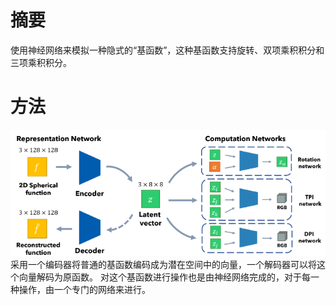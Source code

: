 # 摘要
使用神经网络来模拟一种隐式的“基函数”，这种基函数支持旋转、双项乘积积分和三项乘积积分。

# 方法
![](论文/预计算辐射传输/pics/11.png)
采用一个编码器将普通的基函数编码成为潜在空间中的向量，一个解码器可以将这个向量解码为原函数。
对这个基函数进行操作也是由神经网络完成的，对于每一种操作，由一个专门的网络来进行。